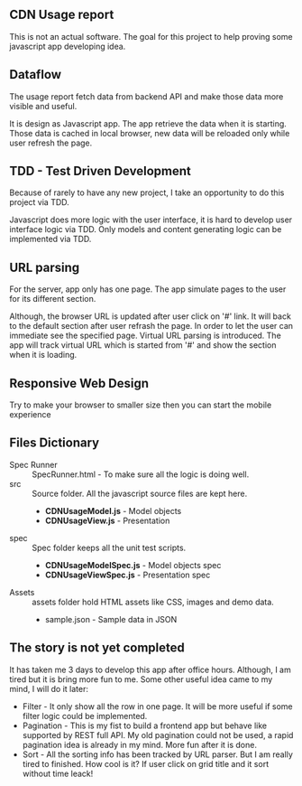 <section>
 <h2>CDN Usage report</h2>
 <p>This is not an actual software. The goal for this project to help proving some javascript app developing idea.</p>
</section>
<section>
  <h2>Dataflow</h2>
  <p>The usage report fetch data from backend API and make those data more visible and useful.</p>
  <p>It is design as Javascript app. The app retrieve the data when it is starting. Those data is cached in local browser, new data will be reloaded only while user refresh the page.</p>
</section>
<section id="tdd">
 <h2>TDD - Test Driven Development</h2>
 <p>Because of rarely to have any new project, I take an opportunity to do this project via TDD. </p>
 <p>Javascript does more logic with the user interface, it is hard to develop user interface logic via TDD. Only models and content generating logic can be implemented via TDD.</p>
</section>
<section id="urlparsing">
  <h2>URL parsing</h2>
  <p>For the server, app only has one page. The app simulate pages to the user for its different section.</p>
  <p>Although, the browser URL is updated after user click on '#' link. It will back to the default section after user refrash the page. In order to let the user can immediate see the specified page. Virtual URL parsing is introduced. The app will track virtual URL which is started from '#' and show the section when it is loading.</p>
</section>
<section id="responsive">
 <h2>Responsive Web Design</h2>
 <p>Try to make your browser to smaller size then you can start the mobile experience</p>
</section>
<section id="File_Structure">
 <h2>Files Dictionary</h2>
 <dl>
  <dt>Spec Runner</dt>
  <dd>SpecRunner.html - To make sure all the logic is doing well.</dd>
  <dt>src</dt>
  <dd>
   Source folder. All the javascript source files are kept here.
   <ul>
    <li><strong>CDNUsageModel.js</strong> - Model objects</li>
    <li><strong>CDNUsageView.js</strong> - Presentation</li>
   </ul>
  </dd>
  <dt>spec</dt>
  <dd>
   Spec folder keeps all the unit test scripts.
   <ul>
    <li><strong>CDNUsageModelSpec.js</strong> - Model objects spec</li>
    <li><strong>CDNUsageViewSpec.js</strong> - Presentation spec</li>
   </ul>
  </dd>
  <dt>Assets</dt>
  <dd>
   assets folder hold HTML assets like CSS, images and demo data.
   <ul>
    <li>sample.json - Sample data in JSON</li>
   </ul>
  </dd>
 </dl>
</section>
<section id="storynotyet">
  <h2>The story is not yet completed</h2>
  <p>It has taken me 3 days to develop this app after office hours. Although, I am tired but it is bring more fun to me. Some other useful idea came to my mind, I will do it later:</p>
  <ul>
     <li>Filter - It only show all the row in one page. It will be more useful if some filter logic could be implemented.</li>
     <li>Pagination - This is my fist to build a frontend app but behave like supported by REST full API. My old pagination could not be used, a rapid pagination idea is already in my mind. More fun after it is done.</li>
     <li>Sort - All the sorting info has been tracked by URL parser. But I am really tired to finished. How cool is it? If user click on grid title and it sort without time leack!</li>
  </ul>
</section>
